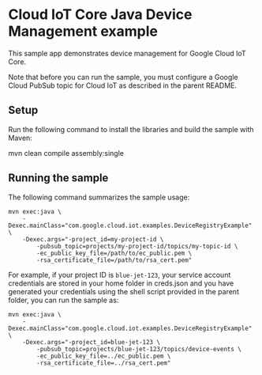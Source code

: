 # Cloud IoT Core Java Device Management example

This sample app demonstrates device management for Google Cloud IoT Core.

Note that before you can run the sample, you must configure a Google Cloud
PubSub topic for Cloud IoT as described in the parent README.

## Setup

Run the following command to install the libraries and build the sample with
Maven:

mvn clean compile assembly:single

## Running the sample

The following command summarizes the sample usage:

    mvn exec:java \
        -Dexec.mainClass="com.google.cloud.iot.examples.DeviceRegistryExample" \
        -Dexec.args="-project_id=my-project-id \
            -pubsub_topic=projects/my-project-id/topics/my-topic-id \
            -ec_public_key_file=/path/to/ec_public.pem \
            -rsa_certificate_file=/path/to/rsa_cert.pem"

For example, if your project ID is `blue-jet-123`, your service account
credentials are stored in your home folder in creds.json and you have generated
your credentials using the shell script provided in the parent folder, you can
run the sample as:

    mvn exec:java \
        -Dexec.mainClass="com.google.cloud.iot.examples.DeviceRegistryExample" \
        -Dexec.args="-project_id=blue-jet-123 \
            -pubsub_topic=projects/blue-jet-123/topics/device-events \
            -ec_public_key_file=../ec_public.pem \
            -rsa_certificate_file=../rsa_cert.pem"
